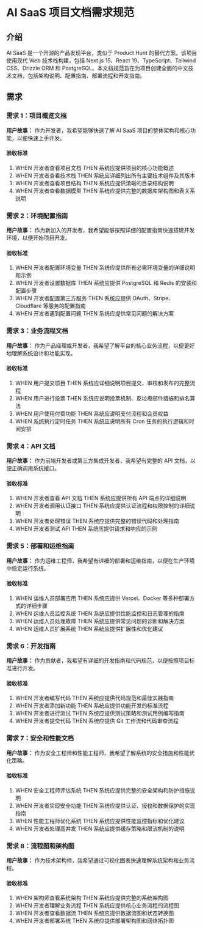 # AI SaaS 项目文档需求规范

## 介绍

AI SaaS 是一个开源的产品发现平台，类似于 Product Hunt 的替代方案。该项目使用现代 Web 技术栈构建，包括 Next.js 15、React 19、TypeScript、Tailwind CSS、Drizzle ORM 和 PostgreSQL。本文档规范旨在为项目创建全面的中文技术文档，包括架构说明、配置指南、部署流程和开发指南。

## 需求

### 需求 1：项目概览文档

**用户故事：** 作为开发者，我希望能够快速了解 AI SaaS 项目的整体架构和核心功能，以便快速上手开发。

#### 验收标准

1. WHEN 开发者查看项目文档 THEN 系统应提供项目的核心功能概述
2. WHEN 开发者查看技术栈 THEN 系统应详细列出所有主要技术组件及其版本
3. WHEN 开发者查看项目结构 THEN 系统应提供清晰的目录结构说明
4. WHEN 开发者查看数据模型 THEN 系统应提供完整的数据库架构图和表关系说明

### 需求 2：环境配置指南

**用户故事：** 作为新加入的开发者，我希望能够按照详细的配置指南快速搭建开发环境，以便开始项目开发。

#### 验收标准

1. WHEN 开发者配置环境变量 THEN 系统应提供所有必需环境变量的详细说明和示例
2. WHEN 开发者设置数据库 THEN 系统应提供 PostgreSQL 和 Redis 的安装和配置步骤
3. WHEN 开发者配置第三方服务 THEN 系统应提供 OAuth、Stripe、Cloudflare 等服务的配置指南
4. WHEN 开发者遇到配置问题 THEN 系统应提供常见问题的解决方案

### 需求 3：业务流程文档

**用户故事：** 作为产品经理或开发者，我希望了解平台的核心业务流程，以便更好地理解系统设计和功能实现。

#### 验收标准

1. WHEN 用户提交项目 THEN 系统应详细说明项目提交、审核和发布的完整流程
2. WHEN 用户进行投票 THEN 系统应说明投票机制、反垃圾邮件措施和排名算法
3. WHEN 用户使用付费功能 THEN 系统应说明支付流程和会员权益
4. WHEN 系统执行定时任务 THEN 系统应说明所有 Cron 任务的执行逻辑和时间安排

### 需求 4：API 文档

**用户故事：** 作为前端开发者或第三方集成开发者，我希望有完整的 API 文档，以便正确调用系统接口。

#### 验收标准

1. WHEN 开发者查看 API 文档 THEN 系统应提供所有 API 端点的详细说明
2. WHEN 开发者调用认证接口 THEN 系统应提供认证流程和权限控制的详细说明
3. WHEN 开发者处理错误 THEN 系统应提供完整的错误代码和处理指南
4. WHEN 开发者测试 API THEN 系统应提供请求和响应的示例

### 需求 5：部署和运维指南

**用户故事：** 作为运维工程师，我希望有详细的部署和运维指南，以便在生产环境中稳定运行系统。

#### 验收标准

1. WHEN 运维人员部署应用 THEN 系统应提供 Vercel、Docker 等多种部署方式的详细步骤
2. WHEN 运维人员监控系统 THEN 系统应提供性能监控和日志管理的指南
3. WHEN 运维人员处理故障 THEN 系统应提供常见问题的诊断和解决方案
4. WHEN 运维人员扩展系统 THEN 系统应提供扩展性和优化建议

### 需求 6：开发指南

**用户故事：** 作为贡献者，我希望有详细的开发指南和代码规范，以便按照项目标准进行开发。

#### 验收标准

1. WHEN 开发者编写代码 THEN 系统应提供代码规范和最佳实践指南
2. WHEN 开发者添加新功能 THEN 系统应提供功能开发的标准流程
3. WHEN 开发者进行测试 THEN 系统应提供测试策略和测试用例编写指南
4. WHEN 开发者提交代码 THEN 系统应提供 Git 工作流和代码审查流程

### 需求 7：安全和性能文档

**用户故事：** 作为安全工程师和性能工程师，我希望了解系统的安全措施和性能优化策略。

#### 验收标准

1. WHEN 安全工程师评估系统 THEN 系统应提供完整的安全架构和防护措施说明
2. WHEN 开发者实现安全功能 THEN 系统应提供认证、授权和数据保护的实现指南
3. WHEN 性能工程师优化系统 THEN 系统应提供性能监控指标和优化建议
4. WHEN 开发者处理高并发 THEN 系统应提供缓存策略和限流机制的说明

### 需求 8：流程图和架构图

**用户故事：** 作为技术架构师，我希望通过可视化图表快速理解系统架构和业务流程。

#### 验收标准

1. WHEN 架构师查看系统架构 THEN 系统应提供完整的系统架构图
2. WHEN 开发者理解业务流程 THEN 系统应提供核心业务流程的流程图
3. WHEN 开发者查看数据流 THEN 系统应提供数据流图和状态转换图
4. WHEN 开发者部署系统 THEN 系统应提供部署架构图和网络拓扑图